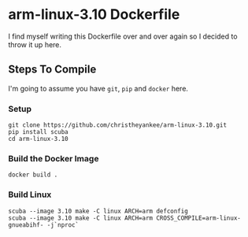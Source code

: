 # arm-linux-3.10 Dockerfile
I find myself writing this Dockerfile over and over again so I decided to throw it up here.
## Steps To Compile
I'm going to assume you have `git`, `pip` and `docker` here.
### Setup
```
git clone https://github.com/christheyankee/arm-linux-3.10.git
pip install scuba
cd arm-linux-3.10
```
### Build the Docker Image
```
docker build .
```
### Build Linux
```
scuba --image 3.10 make -C linux ARCH=arm defconfig
scuba --image 3.10 make -C linux ARCH=arm CROSS_COMPILE=arm-linux-gnueabihf- -j`nproc`
```
